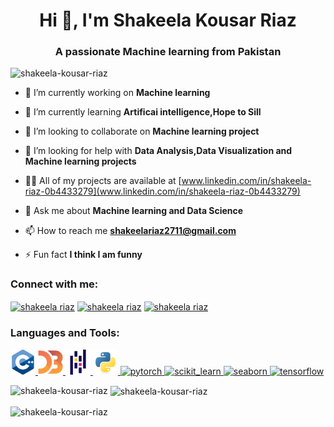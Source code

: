 <h1 align="center">Hi 👋, I'm Shakeela Kousar Riaz</h1>
<h3 align="center">A passionate Machine learning from Pakistan</h3>

<p align="left"> <img src="https://komarev.com/ghpvc/?username=shakeela-kousar-riaz&label=Profile%20views&color=0e75b6&style=flat" alt="shakeela-kousar-riaz" /> </p>

- 🔭 I’m currently working on **Machine learning**

- 🌱 I’m currently learning **Artificai intelligence,Hope to Sill**

- 👯 I’m looking to collaborate on **Machine learning project**

- 🤝 I’m looking for help with **Data Analysis,Data Visualization and Machine learning projects**

- 👨‍💻 All of my projects are available at [www.linkedin.com/in/shakeela-riaz-0b4433279](www.linkedin.com/in/shakeela-riaz-0b4433279)

- 💬 Ask me about **Machine learning and Data Science**

- 📫 How to reach me **shakeelariaz2711@gmail.com**

- ⚡ Fun fact **I think I am funny**

<h3 align="left">Connect with me:</h3>
<p align="left">
<a href="https://linkedin.com/in/shakeela riaz" target="blank"><img align="center" src="https://raw.githubusercontent.com/rahuldkjain/github-profile-readme-generator/master/src/images/icons/Social/linked-in-alt.svg" alt="shakeela riaz" height="30" width="40" /></a>
<a href="https://kaggle.com/shakeela riaz" target="blank"><img align="center" src="https://raw.githubusercontent.com/rahuldkjain/github-profile-readme-generator/master/src/images/icons/Social/kaggle.svg" alt="shakeela riaz" height="30" width="40" /></a>
<a href="https://fb.com/shakeela riaz" target="blank"><img align="center" src="https://raw.githubusercontent.com/rahuldkjain/github-profile-readme-generator/master/src/images/icons/Social/facebook.svg" alt="shakeela riaz" height="30" width="40" /></a>
</p>

<h3 align="left">Languages and Tools:</h3>
<p align="left"> <a href="https://www.w3schools.com/cpp/" target="_blank" rel="noreferrer"> <img src="https://raw.githubusercontent.com/devicons/devicon/master/icons/cplusplus/cplusplus-original.svg" alt="cplusplus" width="40" height="40"/> </a> <a href="https://d3js.org/" target="_blank" rel="noreferrer"> <img src="https://raw.githubusercontent.com/devicons/devicon/master/icons/d3js/d3js-original.svg" alt="d3js" width="40" height="40"/> </a> <a href="https://pandas.pydata.org/" target="_blank" rel="noreferrer"> <img src="https://raw.githubusercontent.com/devicons/devicon/2ae2a900d2f041da66e950e4d48052658d850630/icons/pandas/pandas-original.svg" alt="pandas" width="40" height="40"/> </a> <a href="https://www.python.org" target="_blank" rel="noreferrer"> <img src="https://raw.githubusercontent.com/devicons/devicon/master/icons/python/python-original.svg" alt="python" width="40" height="40"/> </a> <a href="https://pytorch.org/" target="_blank" rel="noreferrer"> <img src="https://www.vectorlogo.zone/logos/pytorch/pytorch-icon.svg" alt="pytorch" width="40" height="40"/> </a> <a href="https://scikit-learn.org/" target="_blank" rel="noreferrer"> <img src="https://upload.wikimedia.org/wikipedia/commons/0/05/Scikit_learn_logo_small.svg" alt="scikit_learn" width="40" height="40"/> </a> <a href="https://seaborn.pydata.org/" target="_blank" rel="noreferrer"> <img src="https://seaborn.pydata.org/_images/logo-mark-lightbg.svg" alt="seaborn" width="40" height="40"/> </a> <a href="https://www.tensorflow.org" target="_blank" rel="noreferrer"> <img src="https://www.vectorlogo.zone/logos/tensorflow/tensorflow-icon.svg" alt="tensorflow" width="40" height="40"/> </a> </p>

<p><img align="left" src="https://github-readme-stats.vercel.app/api/top-langs?username=shakeela-kousar-riaz&show_icons=true&locale=en&layout=compact" alt="shakeela-kousar-riaz" /></p>

<p>&nbsp;<img align="center" src="https://github-readme-stats.vercel.app/api?username=shakeela-kousar-riaz&show_icons=true&locale=en" alt="shakeela-kousar-riaz" /></p>

<p><img align="center" src="https://github-readme-streak-stats.herokuapp.com/?user=shakeela-kousar-riaz&" alt="shakeela-kousar-riaz" /></p>
